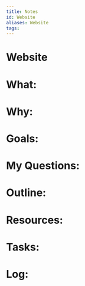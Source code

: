 ```yaml
---
title: Notes
id: Website
aliases: Website
tags:
---
```


# Website

# What:


# Why:


# Goals:


# My Questions:


# Outline:


# Resources:


# Tasks:


# Log: